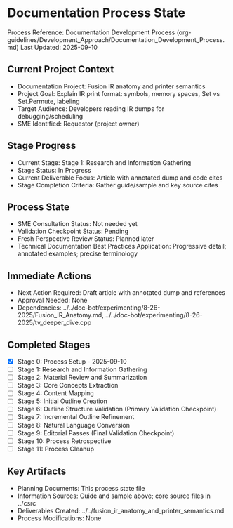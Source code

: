 # Documentation Process State

Process Reference: Documentation Development Process (org-guidelines/Development_Approach/Documentation_Development_Process.md)
Last Updated: 2025-09-10

## Current Project Context
- Documentation Project: Fusion IR anatomy and printer semantics
- Project Goal: Explain IR print format: symbols, memory spaces, Set vs Set.Permute, labeling
- Target Audience: Developers reading IR dumps for debugging/scheduling
- SME Identified: Requestor (project owner)

## Stage Progress
- Current Stage: Stage 1: Research and Information Gathering
- Stage Status: In Progress
- Current Deliverable Focus: Article with annotated dump and code cites
- Stage Completion Criteria: Gather guide/sample and key source cites

## Process State
- SME Consultation Status: Not needed yet
- Validation Checkpoint Status: Pending
- Fresh Perspective Review Status: Planned later
- Technical Documentation Best Practices Application: Progressive detail; annotated examples; precise terminology

## Immediate Actions
- Next Action Required: Draft article with annotated dump and references
- Approval Needed: None
- Dependencies: ../../doc-bot/experimenting/8-26-2025/Fusion_IR_Anatomy.md, ../../doc-bot/experimenting/8-26-2025/tv_deeper_dive.cpp

## Completed Stages
- [x] Stage 0: Process Setup - 2025-09-10
- [ ] Stage 1: Research and Information Gathering
- [ ] Stage 2: Material Review and Summarization
- [ ] Stage 3: Core Concepts Extraction
- [ ] Stage 4: Content Mapping
- [ ] Stage 5: Initial Outline Creation
- [ ] Stage 6: Outline Structure Validation (Primary Validation Checkpoint)
- [ ] Stage 7: Incremental Outline Refinement
- [ ] Stage 8: Natural Language Conversion
- [ ] Stage 9: Editorial Passes (Final Validation Checkpoint)
- [ ] Stage 10: Process Retrospective
- [ ] Stage 11: Process Cleanup

## Key Artifacts
- Planning Documents: This process state file
- Information Sources: Guide and sample above; core source files in ../csrc
- Deliverables Created: ../../fusion_ir_anatomy_and_printer_semantics.md
- Process Modifications: None

